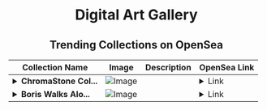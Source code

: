 <div align="center">

# Digital Art Gallery

## Trending Collections on OpenSea

| Collection Name                       | Image                                                                                     | Description                       | OpenSea Link                                                                                          |
|---------------------------------------|-------------------------------------------------------------------------------------------|-----------------------------------|--------------------------------------------------------------------------------------------------------|
| **<details><summary>ChromaStone Col...</summary>ChromaStone Collectibles</details>** | ![Image](https://i.seadn.io/s/raw/files/d24c426140eadb6b1243e2b1aa8f9253.jpg?w=500&auto=format?w=200&auto=format) |  | <details><summary>Link</summary>[ChromaStone Collectibles](https://opensea.io/collection/chromastone-collectibles)</details> |
| **<details><summary>Boris Walks Alo...</summary>Boris Walks Alone - Music</details>** | ![Image](https://i.seadn.io/s/raw/files/52904c9158eb7159b90c2ebfaee93520.png?w=500&auto=format?w=200&auto=format) |  | <details><summary>Link</summary>[Boris Walks Alone - Music](https://opensea.io/collection/boris-walks-alone-music)</details> |

</div>